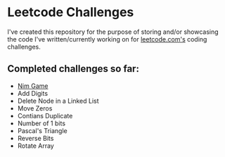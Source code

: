 # Leetcode Challenges
I've created this repository for the purpose of storing and/or showcasing the code I've written/currently working on for [leetcode.com's](http://leetcode.com) coding challenges.

## Completed challenges so far:
- [Nim Game](https://github.com/gittheking/leetcode_challenges/blob/master/nim_game.js)
- Add Digits
- Delete Node in a Linked List 
- Move Zeros
- Contians Duplicate
- Number of 1 bits
- Pascal's Triangle
- Reverse Bits
- Rotate Array